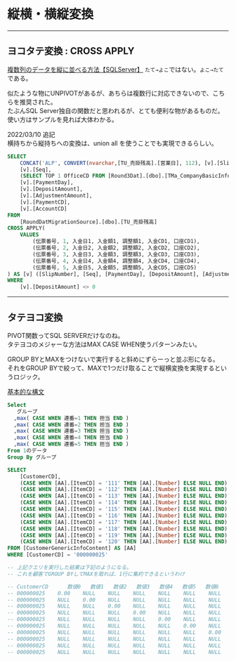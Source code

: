 # 縦横・横縦変換

---

## ヨコタテ変換 : CROSS APPLY

[複数列のデータを縦に並べる方法【SQLServer】](https://qiita.com/sugarboooy/items/0750d0ccb83a2af4dc0e)
`たて→よこ`ではない。`よこ→たて`である。  

似たような物にUNPIVOTがあるが、あちらは複数行に対応できないので、こちらを推奨された。  
たぶんSQL Server独自の関数だと思われるが、とても便利な物があるものだ。  
使い方はサンプルを見れば大体わかる。  

2022/03/10 追記  
横持ちから縦持ちへの変換は、union all を使うことでも実現できるらしい。  

``` SQL : 実際に業務で使用したSQL
SELECT
    CONCAT('ALP', CONVERT(nvarchar,[TU_売掛残高].[営業日], 112), [v].[SlipNumber]) AS [SettlementID],
    [v].[Seq],
    (SELECT TOP 1 OfficeCD FROM [Round3Dat].[dbo].[TMa_CompanyBasicInfo]) AS [OfficeCD],
    [v].[PaymentDay],
    [v].[DepositAmount],
    [v].[AdjustmentAmount],
    [v].[PaymentCD],
    [v].[AccountCD]
FROM
    [RoundDatMigrationSource].[dbo].[TU_売掛残高]
CROSS APPLY(
    VALUES
        (伝票番号, 1, 入金日1, 入金額1, 調整額1, 入金CD1, 口座CD1),
        (伝票番号, 2, 入金日2, 入金額2, 調整額2, 入金CD2, 口座CD2),
        (伝票番号, 3, 入金日3, 入金額3, 調整額3, 入金CD3, 口座CD3),
        (伝票番号, 4, 入金日4, 入金額4, 調整額4, 入金CD4, 口座CD4),
        (伝票番号, 5, 入金日5, 入金額5, 調整額5, 入金CD5, 口座CD5)
) AS [v] ([SlipNumber], [Seq], [PaymentDay], [DepositAmount], [AdjustmentAmount], [PaymentCD], [AccountCD])
WHERE
    [v].[DepositAmount] <> 0
```

---

## タテヨコ変換

PIVOT関数ってSQL SERVERだけなのね。  
タテヨコのメジャーな方法はMAX CASE WHEN使うパターンみたい。  

GROUP BYとMAXをつけないで実行すると斜めにずらーっと並ぶ形になる。  
それをGROUP BYで絞って、MAXで1つだけ取ることで縦横変換を実現するというロジック。  

[基本的な構文](https://crmprogrammer38.hatenablog.com/entry/2017/08/01/154831)  

``` sql
Select
   グループ
  ,max( CASE WHEN 連番=1 THEN 担当 END )
  ,max( CASE WHEN 連番=2 THEN 担当 END )
  ,max( CASE WHEN 連番=3 THEN 担当 END )
  ,max( CASE WHEN 連番=4 THEN 担当 END )
  ,max( CASE WHEN 連番=5 THEN 担当 END )
From 1のデータ
Group By グループ
```

``` sql : 縦横変換途中サンプル
SELECT
    [CustomerCD],
    (CASE WHEN [AA].[ItemCD] = '111' THEN [AA].[Number] ELSE NULL END) AS [数値0],
    (CASE WHEN [AA].[ItemCD] = '112' THEN [AA].[Number] ELSE NULL END) AS [数値1],
    (CASE WHEN [AA].[ItemCD] = '113' THEN [AA].[Number] ELSE NULL END) AS [数値2],
    (CASE WHEN [AA].[ItemCD] = '114' THEN [AA].[Number] ELSE NULL END) AS [数値3],
    (CASE WHEN [AA].[ItemCD] = '115' THEN [AA].[Number] ELSE NULL END) AS [数値4],
    (CASE WHEN [AA].[ItemCD] = '116' THEN [AA].[Number] ELSE NULL END) AS [数値5],
    (CASE WHEN [AA].[ItemCD] = '117' THEN [AA].[Number] ELSE NULL END) AS [数値6],
    (CASE WHEN [AA].[ItemCD] = '118' THEN [AA].[Number] ELSE NULL END) AS [数値7],
    (CASE WHEN [AA].[ItemCD] = '119' THEN [AA].[Number] ELSE NULL END) AS [数値8],
    (CASE WHEN [AA].[ItemCD] = '120' THEN [AA].[Number] ELSE NULL END) AS [数値9]
FROM [CustomerGenericInfoContent] AS [AA]
WHERE [CustomerCD] = '000000025'

-- 上記クエリを実行した結果は下記のようになる。
-- これを顧客でGROUP BYしてMAXを取れば、1行に集約できるというわけ

-- CustomerCD      数値0   数値1   数値2   数値3   数値4   数値5   数値6   数値7   数値8   数値9
-- 000000025    0.00    NULL    NULL    NULL    NULL    NULL    NULL    NULL    NULL    NULL
-- 000000025    NULL    0.00    NULL    NULL    NULL    NULL    NULL    NULL    NULL    NULL
-- 000000025    NULL    NULL    0.00    NULL    NULL    NULL    NULL    NULL    NULL    NULL
-- 000000025    NULL    NULL    NULL    0.00    NULL    NULL    NULL    NULL    NULL    NULL
-- 000000025    NULL    NULL    NULL    NULL    0.00    NULL    NULL    NULL    NULL    NULL
-- 000000025    NULL    NULL    NULL    NULL    NULL    0.00    NULL    NULL    NULL    NULL
-- 000000025    NULL    NULL    NULL    NULL    NULL    NULL    0.00    NULL    NULL    NULL
-- 000000025    NULL    NULL    NULL    NULL    NULL    NULL    NULL    0.00    NULL    NULL
-- 000000025    NULL    NULL    NULL    NULL    NULL    NULL    NULL    NULL    0.00    NULL
-- 000000025    NULL    NULL    NULL    NULL    NULL    NULL    NULL    NULL    NULL    0.00
```
